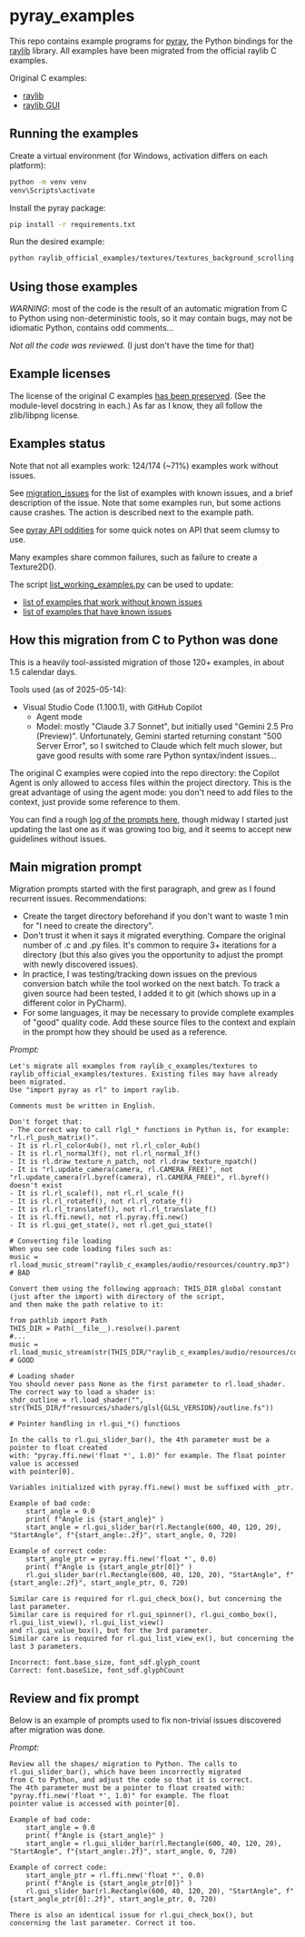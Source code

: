 # pyray_examples

This repo contains example programs for [pyray](https://github.com/electronstudio/raylib-python-cffi), the Python 
bindings for the [raylib](https://github.com/raysan5/raylib) library. All examples have been migrated from the 
official raylib C examples.

Original C examples:
- [raylib](https://github.com/raysan5/raylib/tree/master/examples)
- [raylib GUI](https://github.com/raysan5/raygui/tree/master/examples)

## Running the examples

Create a virtual environment (for Windows, activation differs on each platform):
```bash
python -m venv venv
venv\Scripts\activate
```

Install the pyray package:
```bash
pip install -r requirements.txt
```

Run the desired example:
```bash
python raylib_official_examples/textures/textures_background_scrolling.py
```

## Using those examples

*WARNING*: most of the code is the result of an automatic migration from C to Python using non-deterministic tools, 
so it may contain bugs, may not be idiomatic Python, contains odd comments... 

*Not all the code was reviewed.* (I just don't have the time for that) 

## Example licenses

The license of the original C examples [has been preserved](raylib_official_examples/copyright_comment.py).
(See the module-level docstring in each.) As far as I know, they all follow the zlib/libpng license.

## Examples status

Note that not all examples work: 124/174 (~71%) examples work without issues.

See [migration_issues](raylib_official_examples/migration_issues.md) for the list of examples with known issues, 
and a brief description of the issue. Note that some examples run, but some actions cause crashes. The action is 
described next to the example path.

See [pyray API oddities](raylib_official_examples/pyray_api_oddities.md) for some quick notes on API that seem
clumsy to use.

Many examples share common failures, such as failure to create a Texture2D().

The script [list_working_examples.py](raylib_official_examples/list_working_examples.py) can be used to update:
- [list of examples that work without known issues](raylib_official_examples/examples_list_working.txt)
- [list of examples that have known issues](raylib_official_examples/examples_list_with_issues.txt)

## How this migration from C to Python was done

This is a heavily tool-assisted migration of those 120+ examples, in about 1.5 calendar days.

Tools used (as of 2025-05-14):
- Visual Studio Code (1.100.1), with GitHub Copilot
  - Agent mode
  - Model: mostly "Claude 3.7 Sonnet", but initially used "Gemini 2.5 Pro (Preview)". 
    Unfortunately, Gemini started returning constant "500 Server Error", so I switched to Claude which felt much 
    slower, but gave good results with some rare Python syntax/indent issues...

The original C examples were copied into the repo directory: the Copilot Agent is only allowed to access files within 
the project directory. This is the great advantage of using the agent mode: you don't need to add files to the context,
just provide some reference to them.

You can find a rough [log of the prompts here](prompts/migrate_to_py.md), though midway I started just updating the 
last one as it was growing too big, and it seems to accept new guidelines without issues.

## Main migration prompt

Migration prompts started with the first paragraph, and grew as I found recurrent issues.
Recommendations:
- Create the target directory beforehand if you don't want to waste 1 min for "I need to create the directory".
- Don't trust it when it says it migrated everything. Compare the original number of .c and .py files. It's common
  to require 3+ iterations for a directory (but this also gives you the opportunity to adjust the prompt with newly
  discovered issues).
- In practice, I was testing/tracking down issues on the previous conversion batch while the tool worked on the next
  batch. To track a given source had been tested, I added it to git (which shows up in a different color in PyCharm).
- For some languages, it may be necessary to provide complete examples of "good" quality code. Add these source files 
  to the context and explain in the prompt how they should be used as a reference.  

*Prompt:*
```text
Let's migrate all examples from raylib_c_examples/textures to raylib_official_examples/textures. Existing files may have already been migrated.
Use "import pyray as rl" to import raylib.

Comments must be written in English.

Don't forget that:
- The correct way to call rlgl_* functions in Python is, for example: "rl.rl_push_matrix()".
- It is rl.rl_color4ub(), not rl.rl_color_4ub()
- It is rl.rl_normal3f(), not rl.rl_normal_3f()
- It is rl.draw_texture_n_patch, not rl.draw_texture_npatch()
- It is "rl.update_camera(camera, rl.CAMERA_FREE)", not "rl.update_camera(rl.byref(camera), rl.CAMERA_FREE)", rl.byref() doesn't exist
- It is rl.rl_scalef(), not rl.rl_scale_f()
- It is rl.rl_rotatef(), not rl.rl_rotate_f()
- It is rl.rl_translatef(), not rl.rl_translate_f()
- It is rl.ffi.new(), not rl.pyray.ffi.new()
- It is rl.gui_get_state(), not rl.get_gui_state()

# Converting file loading
When you see code loading files such as: 
music = rl.load_music_stream("raylib_c_examples/audio/resources/country.mp3") # BAD 

Convert them using the following approach: THIS_DIR global constant (just after the import) with directory of the script, 
and then make the path relative to it:

from pathlib import Path
THIS_DIR = Path(__file__).resolve().parent
#...
music = rl.load_music_stream(str(THIS_DIR/"raylib_c_examples/audio/resources/country.mp3")) # GOOD

# Loading shader
You should never pass None as the first parameter to rl.load_shader. The correct way to load a shader is:
shdr_outline = rl.load_shader("", str(THIS_DIR/f"resources/shaders/glsl{GLSL_VERSION}/outline.fs"))

# Pointer handling in rl.gui_*() functions

In the calls to rl.gui_slider_bar(), the 4th parameter must be a pointer to float created 
with: "pyray.ffi.new('float *', 1.0)" for example. The float pointer value is accessed 
with pointer[0].

Variables initialized with pyray.ffi.new() must be suffixed with _ptr.  

Example of bad code:
    start_angle = 0.0
    print( f"Angle is {start_angle}" )
    start_angle = rl.gui_slider_bar(rl.Rectangle(600, 40, 120, 20), "StartAngle", f"{start_angle:.2f}", start_angle, 0, 720)

Example of correct code:
    start_angle_ptr = pyray.ffi.new('float *', 0.0)
    print( f"Angle is {start_angle_ptr[0]}" )
    rl.gui_slider_bar(rl.Rectangle(600, 40, 120, 20), "StartAngle", f"{start_angle:.2f}", start_angle_ptr, 0, 720)

Similar care is required for rl.gui_check_box(), but concerning the last parameter.
Similar care is required for rl.gui_spinner(), rl.gui_combo_box(), rl.gui_list_view(), rl.gui_list_view() 
and rl.gui_value_box(), but for the 3rd parameter.
Similar care is required for rl.gui_list_view_ex(), but concerning the last 3 parameters.

Incorrect: font.base_size, font_sdf.glyph_count
Correct: font.baseSize, font_sdf.glyphCount
```

## Review and fix prompt

Below is an example of prompts used to fix non-trivial issues discovered after migration was done.

*Prompt:*
```text
Review all the shapes/ migration to Python. The calls to rl.gui_slider_bar(), which have been incorrectly migrated 
from C to Python, and adjust the code so that it is correct. 
The 4th parameter must be a pointer to float created with: "pyray.ffi.new('float *', 1.0)" for example. The float 
pointer value is accessed with pointer[0].

Example of bad code:
    start_angle = 0.0
    print( f"Angle is {start_angle}" )
    start_angle = rl.gui_slider_bar(rl.Rectangle(600, 40, 120, 20), "StartAngle", f"{start_angle:.2f}", start_angle, 0, 720)

Example of correct code:
    start_angle_ptr = rl.ffi.new('float *', 0.0)
    print( f"Angle is {start_angle_ptr[0]}" )
    rl.gui_slider_bar(rl.Rectangle(600, 40, 120, 20), "StartAngle", f"{start_angle_ptr[0]:.2f}", start_angle_ptr, 0, 720)

There is also an identical issue for rl.gui_check_box(), but concerning the last parameter. Correct it too. 
```
